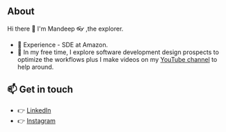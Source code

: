 ## About

Hi there 👋 I'm Mandeep :eyeglasses: ,the explorer.
- 🔭 Experience - SDE at Amazon.
- 🌱 In my free time, I explore software development design prospects to optimize the workflows plus I make videos on my [YouTube channel](https://www.youtube.com/channel/UC5GDb4oVOCxUESy0dZOieIw) to help around.

## :mailbox: Get in touch
*  :point_right:  <a href="https://www.linkedin.com/in/msdeep14">LinkedIn </a> 
*  :point_right:  <a href="https://www.instagram.com/msdeep14/">Instagram </a>  


<!--
Here are some ideas to get you started:

- 🔭 I’m currently working on ...
- 🌱 I’m currently learning ...
- 👯 I’m looking to collaborate on ...
- 🤔 I’m looking for help with ...
- 💬 Ask me about ...
- 📫 How to reach me: ...
- 😄 Pronouns: ...
- ⚡ Fun fact: ...
-->
